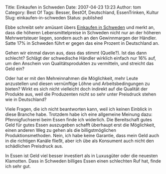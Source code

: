 Title: Einkaufen in Schweden
Date: 2007-04-23 13:23
Author: tom
Category: Best Of
Tags: Besser, BestOf, Deutschland, EssenTrinken, Kultur
Slug: einkaufen-in-schweden
Status: published

Ebbe schreibt sehr amüsant übers [Einkaufen in
Schweden](http://tre-kronor.blogspot.com/2007/04/im-supermarkt.html) und
merkt an, dass die höheren Lebensmittelpreise in Schweden nicht nur an
der höheren Mehrwertsteuer liegen, sondern auch an den Gewinnmargen der
Händler. Satte 17% in Schweden führt er gegen das eine Prozent in
Deutschland an.

Gehen wir einmal davon aus, dass das stimmt (Quelle?). Ist das dann
schlecht? Schlägt der schwedische Händler wirklich einfach nur 16% auf,
um den Anschein von Qualitätsprodukten zu vermitteln, und streicht das
Geld ein?

Oder hat er mit den Mehreinnahmen die Möglichkeit, mehr Leute
anzustellen und diesen vernünftige Löhne und Arbeitsbedingungen zu
bieten? Wirkt es sich nicht vielleicht doch indirekt auf die Qualität
der Produkte aus, weil die Produzenten nicht so sehr unter Preisdruck
stehen wie in Deutschland?

Viele Fragen, die ich nicht beantworten kann, weil ich keinen Einblick
in diese Branche habe. Trotzdem habe ich eine allgemeine Meinung dazu:
Pfennigfuchserei beim Essen finde ich widerlich. Die Bereitschaft gutes
Geld für gutes Essen auszugeben schafft überhaupt erst die Möglichkeit,
einen anderen Weg zu gehen als die billigstmöglichen
Produktionsmethoden. Nein, ich habe keine Garantie, dass mein Geld auch
in die richtigen Kanäle fließt, aber ich übe als Konsument auch nicht
den schädlichen Preisdruck aus.

In Essen ist Geld viel besser investiert als in Luxusgüter oder die
neuesten Klamotten. Dass in Schweden billiges Essen einen schlechten Ruf
hat, finde ich sehr gut.

